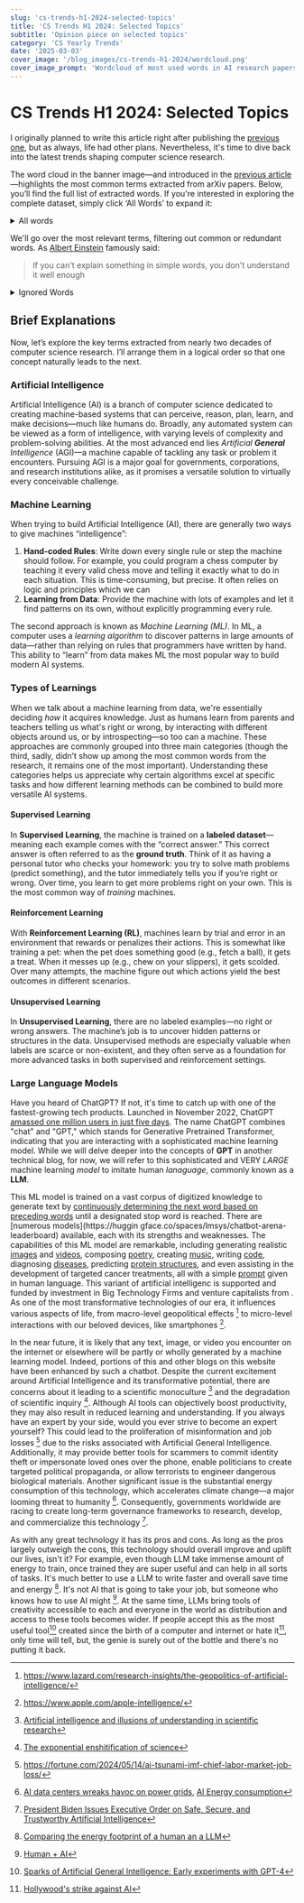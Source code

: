```yaml
---
slug: 'cs-trends-h1-2024-selected-topics'
title: 'CS Trends H1 2024: Selected Topics'
subtitle: 'Opinion piece on selected topics'
category: 'CS Yearly Trends'
date: '2025-03-03'
cover_image: '/blog_images/cs-trends-h1-2024/wordcloud.png'
cover_image_prompt: 'Wordcloud of most used words in AI research papers'
---
```


# CS Trends H1 2024: Selected Topics

I originally planned to write this article right after publishing the [previous one](https://digital-madness.in/writing/cs-trends-h1-2024/), but as always, life had other plans. Nevertheless, it's time to dive back into the latest trends shaping computer science research.

The word cloud in the banner image—and introduced in the [previous article](https://digital-madness.in/writing/cs-trends-h1-2024/)—highlights the most common terms extracted from arXiv papers. Below, you’ll find the full list of extracted words. If you're interested in exploring the complete dataset, simply click ‘All Words’ to expand it:

<details>
<summary>All words</summary>

All words extracted using the [wordcloud](https://pypi.org/project/wordcloud/) Python package from papers published since 2007:

> neural network, language model, machine learning, deep learning, Experimental results, large language, reinforcement learning, Extensive experiment, natural language, learning model, training data, deep neural, models LLM, convolutional neural, ie, existing methods, results demonstrate, computer vision, code available, learning algorithm, diffusion model, publicly available, generative model, stateoftheart methods, object detection, loss function, time serie, well, point cloud, particular, artificial intelligence, benchmark dataset, addition, context, language processing, demonstrate effectiveness, data set, Moreover, address issue, experiments demonstrate, downstream task, recent year, learning methods, classification task, representation learning, data augmentation, widely used, proposed model, previous work, et al, image classification, wide range, outperforms stateoftheart, one, transfer learning, federated learning, pretrained model, address challenge, given, semantic segmentation, known, Furthermore, form, lower bound, achieves stateoftheart, learning framework, medical image, include, network architecture, graph neural, datasets demonstrate, ii, state art, concept, resulting, significant improvement, consider, output, question answering, describe, contrastive learning, along, latent space, adversarial attack, knowledge graph, effectiveness proposed, second, recent work, models trained, attention mechanism, proposed algorithm, general, significantly outperform, find, significantly improve, demonstrate proposed, computational cost, thu, large number, domain adaptation, gradient descent, across different, source code, anomaly detection, Additionally, ground truth, across various, generative adversarial, synthetic data, combined, utilize, proposed framework, future research, corresponding, case, instance, adversarial network, considered, prior work, enable, employ, Although, upper bound, contrast, combination, variant, learning RL, realworld dataset, model trained, make, called, social media, target domain, operation, machine translation, stateoftheart results, real world, instead, benefit, apply, challenging task, allows us, example, existing approaches, classifier, eg, data distribution, realworld application, labeled data, learning techniques, adversarial example, observation, foundation model, utilizing, outperforms existing, supervised learning, rather, end, implementation, autonomous driving, introduced, represent, sequence, measure, either, recent advance, change, training set, leverage, cluster, feature extraction, compared stateoftheart, provided, perspective, networks CNN, hand, computational complexity, learning task, best knowledge, associated, found, results proposed, allow, characteristic, considering, incorporate, behavior, support, recurrent neural, individual, commonly used, image segmentation, namely, Simulation results, respectively, call, part, construct, common, presented

</details>

We'll go over the most relevant terms, filtering out common or redundant words. As [Albert Einstein](https://en.wikipedia.org/wiki/Albert_Einstein) famously said:

> If you can't explain something in simple words, you don't understand it well enough

<details>
<summary>Ignored Words</summary>

These words are excluded from our analysis as they are either too common or redundant:

> Extensive experiment, learning model, deep neural, models LLM, ie, existing methods, results demonstrate, code available, well, particular, addition, context, language processing, demonstrate effectiveness, Moreover, address issue, experiments demonstrate, downstream task, recent year, learning methods, widely used, proposed model, previous work, et al, image classification, wide range, outperforms stateoftheart, one, address challenge, given, known, Furthermore, form, achieves stateoftheart, learning framework, include, datasets demonstrate, ii, state art, concept, resulting, significant improvement, consider, output, describe, along, effectiveness proposed, second, recent work, proposed algorithm, general, significantly outperform, find, significantly improve, demonstrate proposed, thu, large number, across different, source code, Additionally, across various, combined, utilize, proposed framework, future research, corresponding, case, instance, considered, prior work, enable, employ, Although, upper bound, contrast, combination, variant, model trained, make, called, operation, stateoftheart results, real world, instead, benefit, apply, challenging task, allows us, example, existing approaches, eg, realworld application, learning techniques, adversarial example, observation, utilizing, outperforms existing, rather, end, implementation, introduced, represent, sequence, measure, either, recent advance, change, training set, leverage, compared stateoftheart, provided, perspective, networks CNN, hand, computational complexity, learning task, best knowledge, associated, found, results proposed, allow, characteristic, considering, incorporate, behavior, support, individual, commonly used, namely, Simulation results, respectively, call, part, construct, common, presented

</details>

## Brief Explanations

Now, let’s explore the key terms extracted from nearly two decades of computer science research. I’ll arrange them in a logical order so that one concept naturally leads to the next.

### Artificial Intelligence

Artificial Intelligence (AI) is a branch of computer science dedicated to creating machine-based systems that can perceive, reason, plan, learn, and make decisions—much like humans do. Broadly, any automated system can be viewed as a form of intelligence, with varying levels of complexity and problem-solving abilities. At the most advanced end lies _Artificial **General** Intelligence_ (AGI)—a machine capable of tackling any task or problem it encounters. Pursuing AGI is a major goal for governments, corporations, and research institutions alike, as it promises a versatile solution to virtually every conceivable challenge.

### Machine Learning

When trying to build Artificial Intelligence (AI), there are generally two ways to give machines “intelligence”:

1. **Hand-coded Rules**: Write down every single rule or step the machine should follow. For example, you could program a chess computer by teaching it every valid chess move and telling it exactly what to do in each situation. This is time-consuming, but precise. It often relies on logic and principles which we can
2. **Learning from Data**: Provide the machine with lots of examples and let it find patterns on its own, without explicitly programming every rule.

The second approach is known as _Machine Learning (ML)_. In ML, a computer uses a _learning algorithm_ to discover patterns in large amounts of data—rather than relying on rules that programmers have written by hand. This ability to “learn” from data makes ML the most popular way to build modern AI systems.

### Types of Learnings

When we talk about a machine learning from data, we're essentially deciding *how* it acquires knowledge. Just as humans learn from parents and teachers telling us what's right or wrong, by interacting with different objects around us, or by introspecting—so too can a machine. These approaches are commonly grouped into three main categories (though the third, sadly, didn’t show up among the most common words from the research, it remains one of the most important). Understanding these categories helps us appreciate why certain algorithms excel at specific tasks and how different learning methods can be combined to build more versatile AI systems.

#### Supervised Learning

In **Supervised Learning**, the machine is trained on a **labeled dataset**—meaning each example comes with the “correct answer.” This correct answer is often referred to as the **ground truth**. Think of it as having a personal tutor who checks your homework: you try to solve math problems (predict something), and the tutor immediately tells you if you’re right or wrong. Over time, you learn to get more problems right on your own. This is the most common way of *training* machines.

#### Reinforcement Learning

With **Reinforcement Learning (RL)**, machines learn by trial and error in an environment that rewards or penalizes their actions. This is somewhat like training a pet: when the pet does something good (e.g., fetch a ball), it gets a treat. When it messes up (e.g., chew on your slippers), it gets scolded. Over many attempts, the machine figure out which actions yield the best outcomes in different scenarios.

#### Unsupervised Learning

In **Unsupervised Learning**, there are no labeled examples—no right or wrong answers. The machine’s job is to uncover hidden patterns or structures in the data. Unsupervised methods are especially valuable when labels are scarce or non-existent, and they often serve as a foundation for more advanced tasks in both supervised and reinforcement settings.

### Large Language Models

Have you heard of ChatGPT? If not, it's time to catch up with one of the fastest-growing tech products. Launched in November 2022, ChatGPT [amassed one million users in just five days](https://explodingtopics.com/blog/chatgpt-users). The name ChatGPT combines "chat" and "GPT," which stands for Generative Pretrained Transformer, indicating that you are interacting with a sophisticated machine learning model. While we will delve deeper into the concepts of **GPT** in another technical blog, for now, we will refer to this sophisticated and VERY _LARGE_ machine learning _model_ to imitate human _lanaguage_, commonly known as a **LLM**.

This ML model is trained on a vast corpus of digitized knowledge to generate text by [continuously determining the next word based on preceding words](https://en.wikipedia.org/wiki/Autoregressive_model) until a designated stop word is reached. There are [numerous models](https://huggin
gface.co/spaces/lmsys/chatbot-arena-leaderboard) available, each with its strengths and weaknesses. The capabilities of this ML model are remarkable, including generating realistic [images](https://www.midjourney.com/home) and [videos](https://lumalabs.ai/dream-machine), composing [poetry](https://lil.law.harvard.edu/blog/2022/12/20/chatgpt-poems-and-secrets/), creating [music](https://suno.com/), writing [code](https://github.com/features/copilot), diagnosing [diseases](https://arxiv.org/pdf/2312.00164), predicting [protein structures](https://www.ncbi.nlm.nih.gov/pmc/articles/PMC10410766/), and even assisting in the development of targeted cancer treatments, all with a simple [prompt](https://en.wikipedia.org/wiki/Prompt_engineering) given in human language. This variant of artificial intelligenc is supported and funded by investment in Big Technology Firms and venture capitalists from . As one of the most transformative technologies of our era, it influences various aspects of life, from macro-level geopolitical effects [^2] to micro-level interactions with our beloved devices, like smartphones [^3].

[^2]: https://www.lazard.com/research-insights/the-geopolitics-of-artificial-intelligence/
[^3]: https://www.apple.com/apple-intelligence/

In the near future, it is likely that any text, image, or video you encounter on the internet or elsewhere will be partly or wholly generated by a machine learning model. Indeed, portions of this and other blogs on this website have been enhanced by such a chatbot. Despite the current excitement around Artificial Intelligence and its transformative potential, there are concerns about it leading to a scientific monoculture [^4] and the degradation of scientific inquiry [^5]. Although AI tools can objectively boost productivity, they may also result in reduced learning and understanding. If you always have an expert by your side, would you ever strive to become an expert yourself? This could lead to the proliferation of misinformation and job losses [^6] due to the risks associated with Artificial General Intelligence. Additionally, it may provide better tools for scammers to commit identity theft or impersonate loved ones over the phone, enable politicians to create targeted political propaganda, or allow terrorists to engineer dangerous biological materials. Another significant issue is the substantial energy consumption of this technology, which accelerates climate change—a major looming threat to humanity [^7]. Consequently, governments worldwide are racing to create long-term governance frameworks to research, develop, and commercialize this technology [^8].

[^4]: [Artificial intelligence and illusions of understanding in scientific research](https://www.nature.com/articles/s41586-024-07146-0)
[^5]: [The exponential enshitification of science](https://garymarcus.substack.com/p/the-exponential-enshittification)
[^6]: https://fortune.com/2024/05/14/ai-tsunami-imf-chief-labor-market-job-loss/
[^7]: [AI data centers wreaks havoc on power grids](https://www.bloomberg.com/graphics/2024-ai-data-centers-power-grids/), [AI Energy consumption](https://spectrum.ieee.org/ai-energy-consumption)
[^8]: [President Biden Issues Executive Order on Safe, Secure, and Trustworthy Artificial Intelligence](https://www.whitehouse.gov/briefing-room/statements-releases/2023/10/30/fact-sheet-president-biden-issues-executive-order-on-safe-secure-and-trustworthy-artificial-intelligence/)

As with any great technology it has its pros and cons. As long as the pros largely outweigh the cons, this technology should overall improve and uplift our lives, isn't it? For example, even though LLM take immense amount of energy to train, once trained they are super useful and can help in all sorts of tasks. It's much better to use a LLM to write faster and overall save time and energy [^9]. It's not AI that is going to take your job, but someone who knows how to use AI might [^10]. At the same time, LLMs bring tools of creativity accessible to each and everyone in the world as distribution and access to these tools becomes wider. If people accept this as the most useful tool[^11] created since the birth of a computer and internet or hate it[^12], only time will tell, but, the genie is surely out of the bottle and there's no putting it back.

[^9]: [Comparing the energy footprint of a human an a LLM](https://cacm.acm.org/blogcacm/the-energy-footprint-of-humans-and-large-language-models/)
[^10]: [Human + AI](https://www.businessinsider.com/ai-wont-take-your-job-someone-who-uses-it-might-2023-5)
[^11]: [Sparks of Artificial General Intelligence: Early experiments with GPT-4](https://arxiv.org/pdf/2303.12712)
[^12]: [Hollywood's strike against AI](https://apnews.com/article/hollywood-ai-strike-wga-artificial-intelligence-39ab72582c3a15f77510c9c30a45ffc8)
